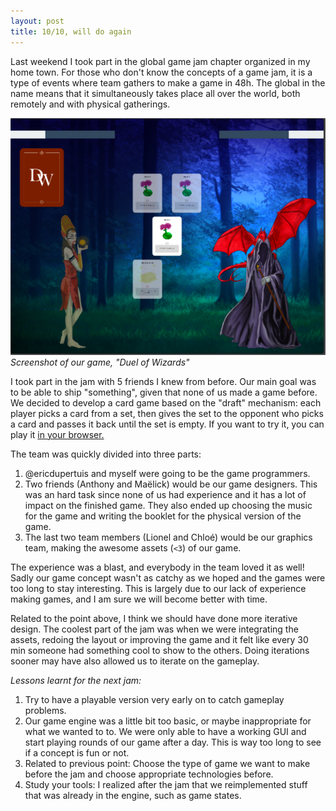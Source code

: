 ```yaml
---
layout: post
title: 10/10, will do again
---
```


Last weekend I took part in the global game jam chapter organized in my home town.
For those who don't know the concepts of a game jam, it is a type of events where team gathers to make a game in 48h.
The global in the name means that it simultaneously takes place all over the world, both remotely and with physical gatherings.

![Duel of wizards screenshot](/assets/media/ggj16/DuelOfWizards.png)
*Screenshot of our game, "Duel of Wizards"*

I took part in the jam with 5 friends I knew from before.
Our main goal was to be able to ship "something", given that none of us made a game before.
We decided to develop a card game based on the "draft" mechanism: each player picks a card from a set, then gives the set to the opponent who picks a card and passes it back until the set is empty.
If you want to try it, you can play it [in your browser.](http://edupertuis.net/ggj16)

The team was quickly divided into three parts:

1. @ericdupertuis and myself were going to be the game programmers.
2. Two friends (Anthony and Maëlick) would be our game designers.
    This was an hard task since none of us had experience and it has a lot of impact on the finished game.
    They also ended up choosing the music for the game and writing the booklet for the physical version of the game.
3. The last two team members (Lionel and Chloé) would be our graphics team, making the awesome assets (`<3`) of our game.

The experience was a blast, and everybody in the team loved it as well!
Sadly our game concept wasn't as catchy as we hoped and the games were too long to stay interesting.
This is largely due to our lack of experience making games, and I am sure we will become better with time.

Related to the point above, I think we should have done more iterative design.
The coolest part of the jam was when we were integrating the assets, redoing the layout or improving the game and it felt like every 30 min someone had something cool to show to the others.
Doing iterations sooner may have also allowed us to iterate on the gameplay.

*Lessons learnt for the next jam:*

1. Try to have a playable version very early on to catch gameplay problems.
2. Our game engine was a little bit too basic, or maybe inappropriate for what we wanted to to.
    We were only able to have a working GUI and start playing rounds of our game after a day.
    This is way too long to see if a concept is fun or not.
3. Related to previous point: Choose the type of game we want to make before the jam and choose appropriate technologies before.
4. Study your tools: I realized after the jam that we reimplemented stuff that was already in the engine, such as game states.
